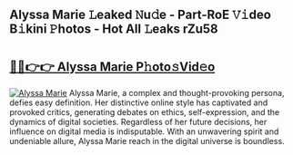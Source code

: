 ## Alyssa Marie 𝙻eaked 𝙽u𝚍e - Part-RoE 𝚅𝚒deo B𝚒kini 𝙿hotos - Hot All 𝙻eaks rZu58

# <h2><a href="http://ld3z5a.urlbe.top/?page=Alyssa+Marie">🔗🔗👉👉 Alyssa Marie P𝚑oto𝚜Vid𝚎o</a></h2>

[![Alyssa Marie](https://i.imgur.com/eBuTRDB.gif)](http://ld3z5a.urlbe.top/?page=Alyssa+Marie)
Alyssa Marie, a complex and thought-provoking persona, defies easy definition. Her distinctive online style has captivated and provoked critics, generating debates on ethics, self-expression, and the dynamics of digital societies. Regardless of her future decisions, her influence on digital media is indisputable. With an unwavering spirit and undeniable allure, Alyssa Marie reach in the digital universe is boundless.
